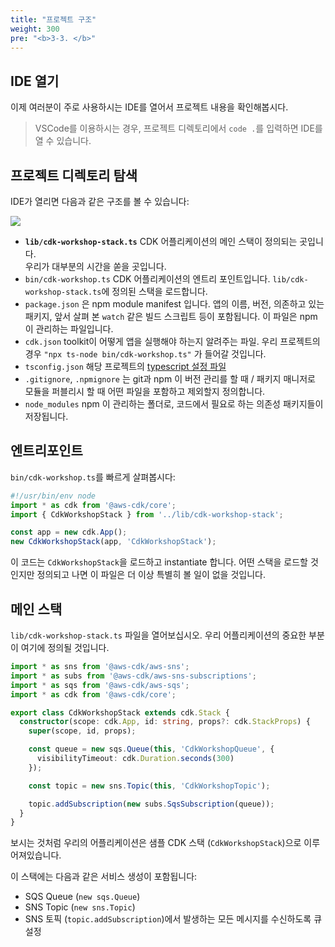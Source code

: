 ```yaml
---
title: "프로젝트 구조"
weight: 300
pre: "<b>3-3. </b>"
---
```


## IDE 열기


이제 여러분이 주로 사용하시는 IDE를 열어서 프로젝트 내용을 확인해봅시다.
> VSCode를 이용하시는 경우, 프로젝트 디렉토리에서 `code .`를 입력하면 IDE를 열 수 있습니다.

## 프로젝트 디렉토리 탐색

IDE가 열리면 다음과 같은 구조를 볼 수 있습니다:

![](/images/15-cdk/structure.png)

* __`lib/cdk-workshop-stack.ts`__ CDK 어플리케이션의 메인 스택이 정의되는 곳입니다.  
  우리가 대부분의 시간을 쏟을 곳입니다.
* `bin/cdk-workshop.ts` CDK 어플리케이션의 엔트리 포인트입니다. `lib/cdk-workshop-stack.ts`에 정의된 스택을 로드합니다.
* `package.json` 은 npm module manifest 입니다. 앱의 이름, 버전, 의존하고 있는 패키지, 앞서 살펴 본 `watch` 같은 빌드 스크립트 등이 포함됩니다. 이 파일은 npm 이 관리하는 파일입니다.
* `cdk.json` toolkit이 어떻게 앱을 실행해야 하는지 알려주는 파일. 우리 프로젝트의 경우  `"npx ts-node bin/cdk-workshop.ts"` 가 들어갈 것입니다.
* `tsconfig.json` 해당 프로젝트의 [typescript
  설정 파일](https://www.typescriptlang.org/docs/handbook/tsconfig-json.html)
* `.gitignore`, `.npmignore` 는 git과 npm 이 버전 관리를 할 때 / 패키지 매니저로 모듈을 퍼블리시 할 때 어떤 파일을 포함하고 제외할지 정의합니다.
* `node_modules` npm 이 관리하는 폴더로, 코드에서 필요로 하는 의존성 패키지들이 저장됩니다.

## 엔트리포인트

`bin/cdk-workshop.ts`를 빠르게 살펴봅시다:

```js
#!/usr/bin/env node
import * as cdk from '@aws-cdk/core';
import { CdkWorkshopStack } from '../lib/cdk-workshop-stack';

const app = new cdk.App();
new CdkWorkshopStack(app, 'CdkWorkshopStack');
```

이 코드는 `CdkWorkshopStack`을 로드하고 instantiate 합니다.
어떤 스택을 로드할 것인지만 정의되고 나면 이 파일은 더 이상 특별히 볼 일이 없을 것입니다.


## 메인 스택

`lib/cdk-workshop-stack.ts` 파일을 열어보십시오. 우리 어플리케이션의 중요한 부분이 여기에 정의될 것입니다.

```ts
import * as sns from '@aws-cdk/aws-sns';
import * as subs from '@aws-cdk/aws-sns-subscriptions';
import * as sqs from '@aws-cdk/aws-sqs';
import * as cdk from '@aws-cdk/core';

export class CdkWorkshopStack extends cdk.Stack {
  constructor(scope: cdk.App, id: string, props?: cdk.StackProps) {
    super(scope, id, props);

    const queue = new sqs.Queue(this, 'CdkWorkshopQueue', {
      visibilityTimeout: cdk.Duration.seconds(300)
    });

    const topic = new sns.Topic(this, 'CdkWorkshopTopic');

    topic.addSubscription(new subs.SqsSubscription(queue));
  }
}
```

보시는 것처럼 우리의 어플리케이션은 샘플 CDK 스택 (`CdkWorkshopStack`)으로 이루어져있습니다.

이 스택에는 다음과 같은 서비스 생성이 포함됩니다:

- SQS Queue (`new sqs.Queue`)
- SNS Topic (`new sns.Topic`)
- SNS 토픽 (`topic.addSubscription`)에서 발생하는 모든 메시지를 수신하도록 큐 설정